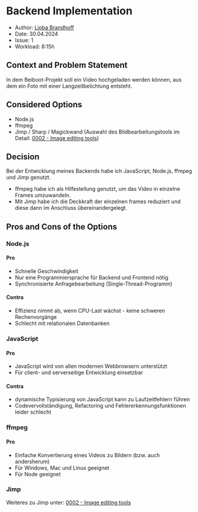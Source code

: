 # Backend Implementation

- Author: [Lioba Brandhoff](https://github.com/liobabrandhoff)
- Date: 30.04.2024
- Issue: 1
- Workload: 8:15h

## Context and Problem Statement

In dem Beiboot-Projekt soll ein Video hochgeladen werden können, aus dem ein Foto mit einer Langzeitbelichtung entsteht.

## Considered Options

- Node.js
- ffmpeg
- Jimp / Sharp / Magickwand (Auswahl des Bildbearbeitungstools im Detail: [0002 - Image editing tools](0002-image-editing-tools.md))

## Decision

Bei der Entwicklung meines Backends habe ich JavaScript, Node.js, ffmpeg und Jimp genutzt.

- ffmpeg habe ich als Hilfestellung genutzt, um das Video in einzelne Frames umzuwandeln.
- Mit Jimp habe ich die Deckkraft der einzelnen frames reduziert und diese dann im Anschluss übereinandergelegt.

## Pros and Cons of the Options

### Node.js

#### Pro

- Schnelle Geschwindigkeit
- Nur eine Programmiersprache für Backend und Frontend nötig
- Synchronisierte Anfragebearbeitung (Single-Thread-Programm)

#### Contra

- Effizienz nimmt ab, wenn CPU-Last wächst - keine schweren Rechenvorgänge
- Schlecht mit relationalen Datenbanken

### JavaScript

#### Pro

- JavaScript wird von allen modernen Webbrowsern unterstützt
- Für client- und serverseitige Entwicklung einsetzbar

#### Contra

- dynamische Typisierung von JavaScript kann zu Laufzeitfehlern führen
- Codevervollständigung, Refactoring und Fehlererkennungsfunktionen leider schlecht

### ffmpeg

#### Pro

- Einfache Konvertierung eines Videos zu Bildern (bzw. auch andersherum)
- Für Windows, Mac und Linux geeignet
- Für Node geeignet

### Jimp

Weiteres zu Jimp unter: [0002 - Image editing tools](0002-image-editing-tools.md)